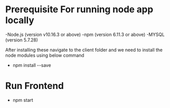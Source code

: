 # Prerequisite For running node app locally

-Node.js (version v10.16.3 or above)
-npm (version 6.11.3 or above)
-MYSQL (version 5.7.28)


After installing these navigate to the client folder and we need to install the node modules using below command 

- npm install --save

# Run Frontend
- npm start